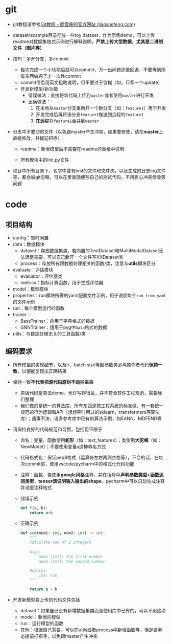 # git

- git教程请参考[Git教程 - 廖雪峰的官方网站 (liaoxuefeng.com)](https://www.liaoxuefeng.com/wiki/896043488029600)
- dataset/example目录存放一些toy dataset，作为示例demo，可以上传readme对数据集格式示例进行解释说明，**严禁上传大型数据，尤其是二进制文件（图片等）**
- 技巧：多开分支，多commit
  - 每次完成一个小功能后就可以commit，万一出问题还能回退，不要等到所有东西做完了才一次性commit
  - commit信息用英文粗略说明，但不要过于含糊（如，只写一个update）
  - 开发新模型/新功能
    - 错误做法：直接将新代码上传到`master`或者使用`master`进行开发
    - 正确做法：
      1. 在本地从`master`分支重新开一个新分支（如：`feature1`）用于开发
      2. 开发完成后再将该分支`feature1`推送到远程的`feature1`
      3. **在远程**将`feature1`合并到`master`
- 分支中不要动的文件（以免跟master产生冲突，如果要修改，请在**master**上直接修改，并提前招呼）：

  - readme：新增模型后不需要在readme的表格中说明

  - 所有模块中的init.py文件
- 项目中所有目录下，名字中含有test的文件和文件夹，以及生成的日志log文件等，都会被git忽略，可以在里面随便写自己的测试代码，不用担心冲突修改等问题



# code

## 项目结构

- config：暂时闲置
- data：数据模块
  - dataset：存放数据集类，若内置的TextDataset和MultiModalDataset无法满足需要，可以自己新开一个文件写XXDataset类
  - process：存放所有跟数据处理相关的函数/类，注意与**utils**模块区分
- evaluate：评估模块
  - evaluator：评估器类
  - metrics：指标计算函数，用于生成评估器
- model：模型模块
- properties：run模块所需的yaml配置文件示例，用于说明每个`run_from_yaml`的文件示例
- run：每个模型运行的函数
- trainer：
  - BaseTrainer：适用于字典格式的数据
  - GNNTrainer：适用于pyg中`Data`格式的数据
- utils：与数据处理无关的工具函数/类



## 编码要求

- 所有模型的实现细节，以及lr、batch size等超参数务必与原作者代码**保持一致**，以便能复现出正确结果

- 保持一致**不代表把源代码原封不动抄进来**

  - 原版代码是算法demo，也许写得很乱，并不符合软件工程规范，需要我们整理
  - 我们做的是统一的算法库，所有东西是按工程系统的标准做，有一套统一规范的行为逻辑和API（想想平时用过的sklearn、transformers等算法库）；遇事不决，请多参考库中已有的算法示例，如EANN、MDFEND等

- 请保持良好的代码规范和习惯，包括但不限于

  - 命名：变量、函数使用**蛇形**（如：text_features）；类使用**大驼峰**（如：NewModel）；不要使用变量`a`这种命名方式

  - 代码格式化：保证pep8格式（运算符左右两侧空格等），不会的话，在每次commit前，使用vscode/pycharm中的格式化代码功能

  - 注释：函数、类使用**google风格**注释，并在括号中**声明参数类型+函数返回类型**，**tensor请说明输入输出的shape**，pycharm中可以自动生成注释并设置注释格式

  - 错误示例

    ```python
    def f(a, b):
        return a+b
    ```

  - 正确示例

    ```python
    def sum(num1: int, num2: int) -> int:
        """
        calculate sum of 2 integers
        
        Args:
        	num1 (int): the first number
        	num2 (int): the second number
    
        Returns:
        	int: sum
        """
    
        return a + b
    ```

- 开发新模型要上传的代码文件包括

  - dataset：如果自己没有新增数据集类而是使用库中已有的，可以不用这项
  - model：新增的模型
  - run：运行模型的函数
  - 其他：根据自己需要，可以在utils或者process中新增函数等，但是请务必提前打招呼，以免跟master产生冲突